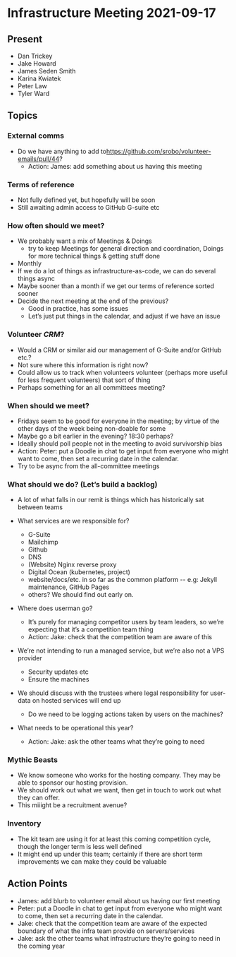 # Infrastructure Meeting 2021-09-17

## Present

- Dan Trickey
- Jake Howard
- James Seden Smith
- Karina Kwiatek
- Peter Law
- Tyler Ward

## Topics

### External comms

- Do we have anything to add to<https://github.com/srobo/volunteer-emails/pull/44>?
  - Action: James: add something about us having this meeting

### Terms of reference

- Not fully defined yet, but hopefully will be soon
- Still awaiting admin access to GitHub G-suite etc

### How often should we meet?

- We probably want a mix of Meetings & Doings
  - try to keep Meetings for general direction and coordination, Doings for more technical things & getting stuff done
- Monthly
- If we do a lot of things as infrastructure-as-code, we can do several things async
- Maybe sooner than a month if we get our terms of reference sorted sooner
- Decide the next meeting at the end of the previous?
  - Good in practice, has some issues
  - Let’s just put things in the calendar, and adjust if we have an issue

### Volunteer _CRM_?

- Would a CRM or similar aid our management of G-Suite and/or GitHub etc.?
- Not sure where this information is right now?
- Could allow us to track when volunteers volunteer (perhaps more useful for less frequent volunteers) that sort of thing
- Perhaps something for an all committees meeting?

### When should we meet?

- Fridays seem to be good for everyone in the meeting; by virtue of the other days of the week being non-doable for some
- Maybe go a bit earlier in the evening? 18:30 perhaps?
- Ideally should poll people not in the meeting to avoid survivorship bias
- Action: Peter: put a Doodle in chat to get input from everyone who might want to come, then set a recurring date in the calendar.
- Try to be async from the all-committee meetings

### What should we do? (Let’s build a backlog)

- A lot of what falls in our remit is things which has historically sat between teams

- What services are we responsible for?

  - G-Suite
  - Mailchimp
  - Github
  - DNS
  - (Website) Nginx reverse proxy
  - Digital Ocean (kubernetes, project)
  - website/docs/etc. in so far as the common platform -- e.g: Jekyll maintenance, GitHub Pages
  - others? We should find out early on.

- Where does userman go?

  - It’s purely for managing competitor users by team leaders, so we’re expecting that it’s a competition team thing
  - Action: Jake: check that the competition team are aware of this

- We’re not intending to run a managed service, but we’re also not a VPS provider

  - Security updates etc
  - Ensure the machines

- We should discuss with the trustees where legal responsibility for user-data on hosted services will end up

  - Do we need to be logging actions taken by users on the machines?

- What needs to be operational this year?

  - Action: Jake: ask the other teams what they’re going to need

### Mythic Beasts

- We know someone who works for the hosting company. They may be able to sponsor our hosting provision.
- We should work out what we want, then get in touch to work out what they can offer.
- This miiight be a recruitment avenue?

### Inventory

- The kit team are using it for at least this coming competition cycle, though the longer term is less well defined
- It might end up under this team; certainly if there are short term improvements we can make they could be valuable


## Action Points

- James: add blurb to volunteer email about us having our first meeting
- Peter: put a Doodle in chat to get input from everyone who might want to come, then set a recurring date in the calendar.
- Jake: check that the competition team are aware of the expected boundary of what the infra team provide on servers/services
- Jake: ask the other teams what infrastructure they’re going to need in the coming year

